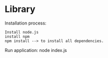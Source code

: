 # Library


Installation process:

    Install node.js
    install npm
    npm install --> to install all dependencies.

Run application: node index.js
